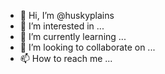 - 👋 Hi, I’m @huskyplains
- 👀 I’m interested in ...
- 🌱 I’m currently learning ...
- 💞️ I’m looking to collaborate on ...
- 📫 How to reach me ...

<!---
huskyplains/huskyplains is a ✨ special ✨ repository because its `README.md` (this file) appears on your GitHub profile.
You can click the Preview link to take a look at your changes.
--->
